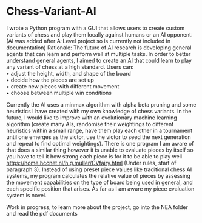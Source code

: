 # Chess-Variant-AI

I wrote a Python program with a GUI that allows users to create custom variants of chess and play them locally against humans or an AI opponent. 
(AI was added after A-Level project so is currently not included in documentation) 
Rationale: The future of AI research is developing general agents that can learn and perform well at multiple tasks.  In order to better understand general agents, I aimed to create an AI that could learn to play any variant of chess at a high standard.
Users can:   
•	adjust the height, width, and shape of the board  
•	decide how the pieces are set up  
•	create new pieces with different movement  
•	choose between multiple win conditions  
  
Currently the AI uses a minmax algorithm with alpha beta pruning and some heuristics I have created with my own knowledge of chess variants. In the future, I would like to improve with an evolutionary machine learning algorithm (create many AIs, randomise their weightings to different heuristics within a small range, have them play each other in a tournament until one emerges as the victor, use the victor to seed the next generation and repeat to find optimal weightings). 
There is one program I am aware of that does a similar thing however it is unable to evaluate pieces by itself so you have to tell it how strong each piece is for it to be able to play well https://home.hccnet.nl/h.g.muller/CVfairy.html (Under rules, start of paragraph 3).
Instead of using preset piece values like traditional chess AI systems, my program calculates the relative value of pieces by assessing the movement capabilities on the type of board being used in general, and each specific position that arises. As far as I am aware my piece evaluation system is novel. 


Work in progress, to learn more about the project, go into the NEA folder and read the pdf documents
